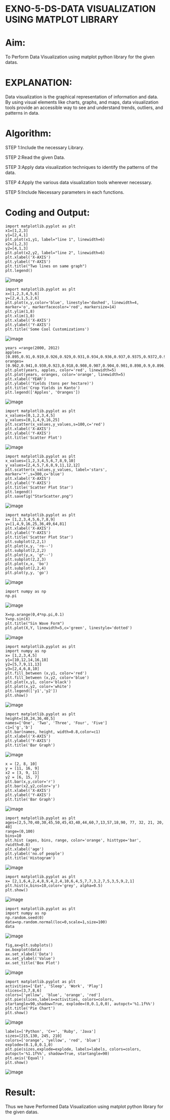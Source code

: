 # EXNO-5-DS-DATA VISUALIZATION USING MATPLOT LIBRARY

# Aim:
  To Perform Data Visualization using matplot python library for the given datas.

# EXPLANATION:
Data visualization is the graphical representation of information and data. By using visual elements like charts, graphs, and maps, data visualization tools provide an accessible way to see and understand trends, outliers, and patterns in data.

# Algorithm:
STEP 1:Include the necessary Library.

STEP 2:Read the given Data.

STEP 3:Apply data visualization techniques to identify the patterns of the data.

STEP 4:Apply the various data visualization tools wherever necessary.

STEP 5:Include Necessary parameters in each functions.

# Coding and Output:
~~~
import matplotlib.pyplot as plt
x1=[1,2,3]
y1=[2,4,1]
plt.plot(x1,y1, label="line 1", linewidth=6)
x2=[1,2,3]
y2=[4,1,3]
plt.plot(x2,y2, label="line 2", linewidth=6)
plt.xlabel('X-AXIS')
plt.ylabel('Y-AXIS')
plt.title("Two lines on same graph")
plt.legend()
~~~
![image](https://github.com/user-attachments/assets/3b01b32d-3ad3-4799-ba94-abbf260a685b)
~~~
import matplotlib.pyplot as plt
x=[1,2,3,4,5,6]
y=[2,4,1,5,2,6]
plt.plot(x,y,color='blue', linestyle='dashed', linewidth=4, marker='o', markerfacecolor='red', markersize=14)
plt.ylim(1,8)
plt.xlim(1,8)
plt.xlabel('X-AXIS')
plt.ylabel('Y-AXIS')
plt.title('Some Cool Customizations')
~~~
![image](https://github.com/user-attachments/assets/d5cc8d0d-ef21-415d-a6fa-6f91c65827e7)
~~~
years =range(2000, 2012)
apples=[0.895,0.91,0.919,0.926,0.929,0.931,0.934,0.936,0.937,0.9375,0.9372,0.939]
oranges=[0.962,0.941,0.930,0.923,0.918,0.908,0.907,0.904,0.901,0.898,0.9,0.896,]
plt.plot(years, apples, color='red', linewidth=5)
plt.plot(years, oranges, color='orange', linewidth=5)
plt.xlabel('YEAR')
plt.ylabel('Yields (tons per hectare)')
plt.title('Crop Yields in Kanto')
plt.legend(['Apples', 'Oranges'])
~~~
![image](https://github.com/user-attachments/assets/9128f4b8-f1e4-431c-8595-d0f2d5a65527)
~~~
import matplotlib.pyplot as plt
x_values=[0,1,2,3,4,5]
y_values=[0,1,4,9,16,25]
plt.scatter(x_values,y_values,s=100,c='red')
plt.xlabel('X-AXIS')
plt.ylabel('Y-AXIS')
plt.title('Scatter Plot')
~~~
![image](https://github.com/user-attachments/assets/a601d14f-5333-4a8b-a0c4-8de08ab4576f)
~~~
import matplotlib.pyplot as plt
x_values=[1,2,3,4,5,6,7,8,9,10]
y_values=[2,4,5,7,6,8,9,11,12,12]
plt.scatter(x_values,y_values, label='stars', marker='*',s=300,c='blue')
plt.xlabel('X-AXIS')
plt.ylabel('Y-AXIS')
plt.title('Scatter Plot Star')
plt.legend()
plt.savefig("StarScatter.png")
~~~
![image](https://github.com/user-attachments/assets/89d597af-7937-4bef-ae53-b7024f1a3d1c)
~~~
import matplotlib.pyplot as plt
x= [1,2,3,4,5,6,7,8,9]
y=[1,4,9,16,25,36,49,64,81]
plt.xlabel('X-AXIS')
plt.ylabel('Y-AXIS')
plt.title('Scatter Plot Star')
plt.subplot(2,2,1)
plt.plot(x,y, 'ro--')
plt.subplot(2,2,2)
plt.plot(y,x, 'g*--')
plt.subplot(2,2,3)
plt.plot(x,x, 'bo')
plt.subplot(2,2,4)
plt.plot(y,y, 'go')
~~~
![image](https://github.com/user-attachments/assets/09f9a09f-d9d3-4587-8196-345dc9dbed4d)
~~~
import numpy as np
np.pi
~~~
![image](https://github.com/user-attachments/assets/715fb6d8-0d24-4693-9dfb-3864b8d2e0fa)
~~~
X=np.arange(0,4*np.pi,0.1)
Y=np.sin(X)
plt.title("Sin Wave Form")
plt.plot(X,Y, linewidth=5,c='green', linestyle='dotted')
~~~
![image](https://github.com/user-attachments/assets/89fa1960-13ad-4932-bb10-63571892ac04)
~~~
import matplotlib.pyplot as plt
import numpy as np
x= [1,2,3,4,5]
y1=[10,12,14,16,18]
y2=[5,7,9,11,13]
y3=[2,4,6,8,10]
plt.fill_between (x,y1, color='red')
plt.fill_between (x,y2, color='blue')
plt.plot(x,y1, color='black')
plt.plot(x,y2, color='white')
plt.legend(['y1','y2'])
plt.show()
~~~
![image](https://github.com/user-attachments/assets/8aba2b1d-6d97-4412-a92d-90dbaf587903)
~~~
import matplotlib.pyplot as plt
height=[10,24,36,40,5]
names=['One', 'Two', 'Three', 'Four', 'Five']
c1=['g','b']
plt.bar(names, height, width=0.8,color=c1)
plt.xlabel('X-AXIS')
plt.ylabel('Y-AXIS')
plt.title('Bar Graph')
~~~
![image](https://github.com/user-attachments/assets/15183743-577d-4c46-9795-990bde1a93d5)
~~~
x = [2, 8, 10]
y = [11, 16, 9]
x2 = [3, 9, 11]
y2 = [6, 15, 7]
plt.bar(x,y,color='r')
plt.bar(x2,y2,color='y')
plt.xlabel('X-AXIS')
plt.ylabel('Y-AXIS')
plt.title('Bar Graph')
~~~
![image](https://github.com/user-attachments/assets/f57bcc5a-5374-48a3-998a-59fed24678ec)
~~~
import matplotlib.pyplot as plt
ages=[2,5,70,40,30,45,50,45,43,40,44,60,7,13,57,18,90, 77, 32, 21, 20, 40]
range=(0,100)
bins=10
plt.hist (ages, bins, range, color='orange', histtype='bar', rwidth=0.8)
plt.xlabel('age')
plt.ylabel('no.of people')
plt.title('Histogram')
~~~
![image](https://github.com/user-attachments/assets/1a399b95-f14e-4aca-9862-d889b99331fb)
~~~
import matplotlib.pyplot as plt
x= [2,1,6,4,2,4,8,9,4,2,4,10,6,4,5,7,7,3,2,7,5,3,5,9,2,1]
plt.hist(x,bins=10,color='grey', alpha=0.5)
plt.show()
~~~
![image](https://github.com/user-attachments/assets/f0ac7ff6-f57f-4565-93d2-b42e98f827f3)
~~~
import matplotlib.pyplot as plt
import numpy as np
np.random.seed(0)
data=np.random.normal(loc=0,scale=1,size=100)
data
~~~
![image](https://github.com/user-attachments/assets/2a0b4c82-e063-4fb5-9899-b5e22f4a52f8)
~~~
fig,ax=plt.subplots()
ax.boxplot(data)
ax.set_xlabel('Data')
ax.set_ylabel('Value')
ax.set_title('Box Plot')
~~~
![image](https://github.com/user-attachments/assets/274611cd-4123-4626-89da-735b1311b522)
~~~
import matplotlib.pyplot as plt
activities=['Eat', 'Sleep', 'Work', 'Play']
slices=[3,7,8,6]
colors=['yellow', 'blue', 'orange', 'red']
plt.pie(slices,labels=activities, colors=colors, startangle=90,shadow=True, explode=(0,0.1,0,0), autopct='%1.1f%%')
plt.title('Pie Chart')
plt.show()
~~~
![image](https://github.com/user-attachments/assets/ad9b9f4c-e639-45f1-8855-76cfbce09db9)
~~~
labels=['Python', 'C++', 'Ruby', 'Java']
sizes=[215,130, 245, 210]
colors=['orange', 'yellow', 'red', 'blue']
explode=(0.1,0,0.1,0)
plt.pie(sizes,explode=explode, labels=labels, colors=colors, autopct='%1.1f%%', shadow=True, startangle=90)
plt.axis('Equal')
plt.show()
~~~
![image](https://github.com/user-attachments/assets/5d0301a7-910f-43b6-ac83-b7abcd6fe60a)

# Result:
Thus we have Performed Data Visualization using matplot python library for the given datas.
